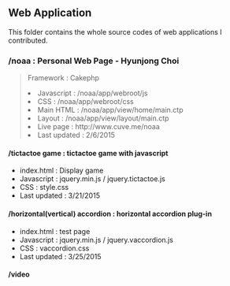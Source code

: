 ## Web Application
This folder contains the whole source codes of web applications I contributed.

### /noaa : Personal Web Page - Hyunjong Choi

> Framework : Cakephp
>  <li>Javascript : /noaa/app/webroot/js</li>
>  <li>CSS : /noaa/app/webroot/css</li>
>  <li>Main HTML : /noaa/app/view/home/main.ctp</li>
>  <li>Layout : /noaa/app/view/layout/main.ctp</li>
>  <li>Live page : http://www.cuve.me/noaa</li>
>  <li>Last updated : 2/6/2015</li>



<h4>/tictactoe game : tictactoe game with javascript</h4>
<ul>
  <li>index.html : Display game</li>
  <li>Javascript : jquery.min.js / jquery.tictactoe.js</li>
  <li>CSS : style.css</li>
  <li>Last updated : 3/21/2015</li>
</ul>

<h4>/horizontal(vertical) accordion : horizontal accordion plug-in</h4>
<ul>
  <li>index.html : test page</li>
  <li>Javascript : jquery.min.js / jquery.vaccordion.js</li>
  <li>CSS : vaccordion.css</li>
  <li>Last updated : 3/25/2015</li>
</ul>

<h4>/video </h4>
